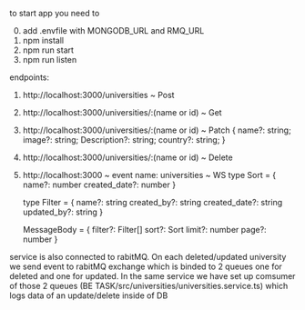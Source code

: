 to start app you need to

0. add .envfile with MONGODB_URL and RMQ_URL
1. npm install
2. npm run start
3. npm run listen



endpoints:
  1. http://localhost:3000/universities ~ Post
  3. http://localhost:3000/universities/:(name or id) ~ Get
  4. http://localhost:3000/universities/:(name or id) ~ Patch
      {
        name?: string;
        image?: string;
        Description?: string;
        country?: string;
      }
  4. http://localhost:3000/universities/:(name or id) ~ Delete
  5. http://localhost:3000 ~ event name: universities ~ WS
       type Sort = {
          name?: number
          created_date?: number
       }

      type Filter = {
        name?: string
        created_by?: string
        created_date?: string
        updated_by?: string
      }

      MessageBody = {
        filter?: Filter[]
        sort?: Sort
        limit?: number
        page?: number
      }
      

service is also connected to rabitMQ. 
On each deleted/updated university we send event to rabitMQ exchange which is binded to 2 queues one for deleted and one for updated.
In the same service we have set up comsumer of those 2 queues (BE TASK/src/universities/universities.service.ts) which logs data of an update/delete inside of DB 
     


